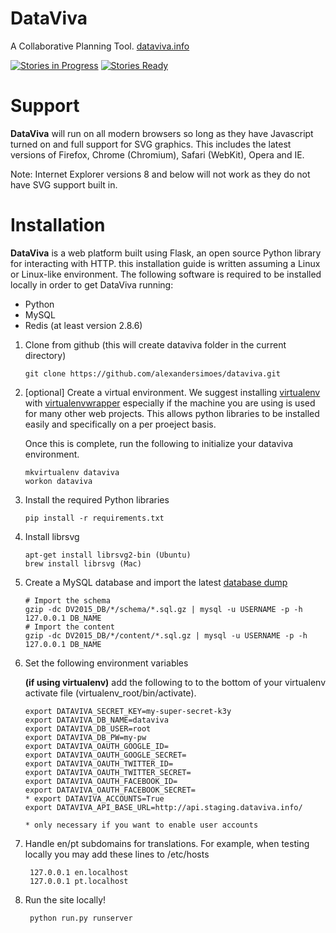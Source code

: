 # DataViva

A Collaborative Planning Tool.
[dataviva.info](http://www.dataviva.info)

[![Stories in Progress](https://badge.waffle.io/DataViva/dataviva-site.png?label=in+progress&title=In+Progress)](https://waffle.io/Dataviva/dataviva-site) [![Stories Ready](https://badge.waffle.io/DataViva/dataviva-site.png?label=ready&title=Ready)](https://waffle.io/Dataviva/dataviva-site) 



# Support

**DataViva** will run on all modern browsers so long as they have Javascript turned on and full support for SVG graphics. This includes the latest versions of Firefox, Chrome (Chromium), Safari (WebKit), Opera and IE.

Note: Internet Explorer versions 8 and below will not work as they do not have SVG support built in.

# Installation

**DataViva** is a web platform built using Flask, an open source Python library for interacting with HTTP. this installation guide is written assuming a Linux or Linux-like environment. The following software is required to be installed locally in order to get DataViva running:

*   Python
*   MySQL
*   Redis (at least version 2.8.6)

1.	Clone from github (this will create dataviva folder in the current directory)

        git clone https://github.com/alexandersimoes/dataviva.git
2.	[optional] Create a virtual environment. We suggest installing [virtualenv](https://pypi.python.org/pypi/virtualenv) with [virtualenvwrapper](http://virtualenvwrapper.readthedocs.org/en/latest/) especially if the machine you are using is used for many other web projects. This allows python libraries to be installed easily and specifically on a per proeject basis.

	Once this is complete, run the following to initialize your dataviva environment.


        mkvirtualenv dataviva
        workon dataviva
3.	Install the required Python libraries

        pip install -r requirements.txt
4.	Install librsvg

        apt-get install librsvg2-bin (Ubuntu)
        brew install librsvg (Mac)
5.	Create a MySQL database and import the latest [database dump](https://s3-sa-east-1.amazonaws.com/dataviva/dv2015_db.tar.gz)

        # Import the schema
        gzip -dc DV2015_DB/*/schema/*.sql.gz | mysql -u USERNAME -p -h 127.0.0.1 DB_NAME
        # Import the content
        gzip -dc DV2015_DB/*/content/*.sql.gz | mysql -u USERNAME -p -h 127.0.0.1 DB_NAME

6.	Set the following environment variables

	**(if using virtualenv)** add the following to to the bottom of your virtualenv activate file (virtualenv_root/bin/activate).

        export DATAVIVA_SECRET_KEY=my-super-secret-k3y
        export DATAVIVA_DB_NAME=dataviva
        export DATAVIVA_DB_USER=root
        export DATAVIVA_DB_PW=my-pw
        export DATAVIVA_OAUTH_GOOGLE_ID=
        export DATAVIVA_OAUTH_GOOGLE_SECRET=
        export DATAVIVA_OAUTH_TWITTER_ID=
        export DATAVIVA_OAUTH_TWITTER_SECRET=
        export DATAVIVA_OAUTH_FACEBOOK_ID=
        export DATAVIVA_OAUTH_FACEBOOK_SECRET=
        * export DATAVIVA_ACCOUNTS=True
        export DATAVIVA_API_BASE_URL=http://api.staging.dataviva.info/

        * only necessary if you want to enable user accounts

7. Handle en/pt subdomains for translations. For example, when testing locally you may add these lines to /etc/hosts

        127.0.0.1 en.localhost
        127.0.0.1 pt.localhost

8. Run the site locally!

        python run.py runserver
